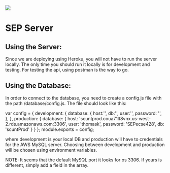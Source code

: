 <img src="https://travis-ci.com/tardycorgi9917/SEP-Project.svg?token=TPN2WPqMVXQd5t44ti9z&branch=master" />

# SEP Server

## Using the Server:
Since we are deploying using Heroku, you will not have to run the server locally. The only time you should run it locally is for development and testing. For testing the api, using postman is the way to go.

## Using the Database:
In order to connect to the database, you need to create a config.js file with the path /database/config.js. The file should look like this:

var config = {
    development: {
        database: {
            host:'',
            db:'',
            user:'',
            password: '',
        },
    },
    production: {
        database: {
            host: 'scuntprod.coua71lt8vnx.us-west-2.rds.amazonaws.com:3306',
            user: 'thomask',
            password: 'SEPecse428',
            db:    'scuntProd'
        }
    }
};
module.exports = config;

where development is your local DB and production will have to credentials for the AWS MySQL server. 
Choosing between development and production will be chosen using environment variables.

NOTE: It seems that the default MySQL port it looks for os 3306. If yours is different, simply add a field in the array.